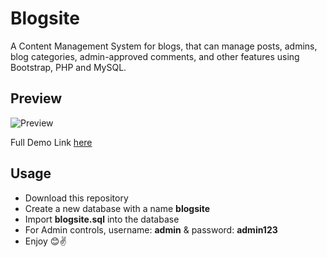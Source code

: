 # Blogsite

A Content Management System for blogs, that can manage posts, admins, blog categories, admin-approved comments, and other features using Bootstrap, PHP and MySQL.

## Preview

![Preview](./Snapshots/preview.gif)

Full Demo Link [here](https://drive.google.com/file/d/1gj0WdtJy9TP8p2eySSebPhEn-cIJ56pb/view?usp=sharing)

## Usage

* Download this repository
* Create a new database with a name **blogsite**
* Import **blogsite.sql** into the database
* For Admin controls, username: **admin** & password: **admin123** 
* Enjoy 😊✌
